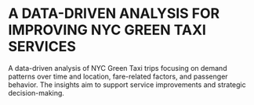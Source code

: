 # A DATA-DRIVEN ANALYSIS FOR IMPROVING NYC GREEN TAXI SERVICES
A data-driven analysis of NYC Green Taxi trips focusing on demand patterns over time and location, fare-related factors, and passenger behavior. The insights aim to support service improvements and strategic decision-making.
